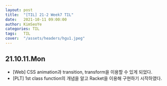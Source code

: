 ```yaml
---
layout: post
title:  "[TIL] 21-2 Week7 TIL"
date:   2021-10-11 09:00:00
author: KimSeoYe
categories: TIL
tags:   TIL
cover:  "/assets/headers/hgu1.jpeg"
---
```


## 21.10.11.Mon
- [Web] CSS animation과 transition, transform을 이용할 수 있게 되었다.
- [PLT] 1st class function의 개념을 알고 Racket을 이용해 구현하기 시작하였다.
